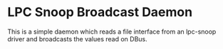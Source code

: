 # LPC Snoop Broadcast Daemon

This is a simple daemon which reads a file interface from an lpc-snoop driver
and broadcasts the values read on DBus.
